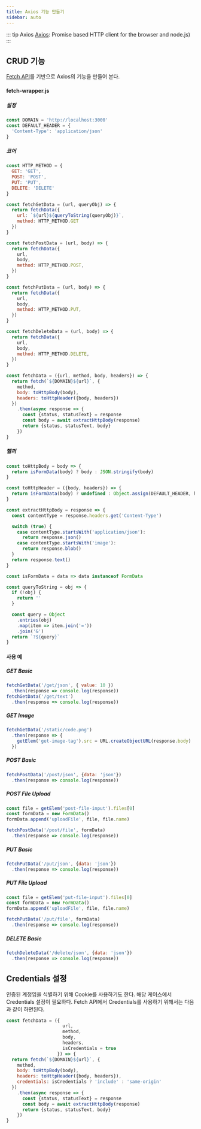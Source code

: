 ```yaml
---
title: Axios 기능 만들기
sidebar: auto
---
```


::: tip Axios 
[Axios](https://github.com/axios/axios): Promise based HTTP client for the browser and node.js)
:::

## CRUD 기능
[Fetch API](https://developer.mozilla.org/en-US/docs/Web/API/Fetch_API/Using_Fetch)를 기반으로 Axios의 기능을 만들어 본다.

#### fetch-wrapper.js
##### 설정
```js
const DOMAIN = 'http://localhost:3000'
const DEFAULT_HEADER = {
  'Content-Type': 'application/json'
}
```

##### 코어
```js
const HTTP_METHOD = {
  GET: 'GET',
  POST: 'POST',
  PUT: 'PUT',
  DELETE: 'DELETE'
}

const fetchGetData = (url, queryObj) => {
  return fetchData({
    url: `${url}${queryToString(queryObj)}`,
    method: HTTP_METHOD.GET
  })
}

const fetchPostData = (url, body) => {
  return fetchData({
    url,
    body,
    method: HTTP_METHOD.POST,
  })
}

const fetchPutData = (url, body) => {
  return fetchData({
    url,
    body,
    method: HTTP_METHOD.PUT,
  })
}

const fetchDeleteData = (url, body) => {
  return fetchData({
    url,
    body,
    method: HTTP_METHOD.DELETE,
  })
}

const fetchData = ({url, method, body, headers}) => {
  return fetch(`${DOMAIN}${url}`, {
    method,
    body: toHttpBody(body),
    headers: toHttpHeader({body, headers})
  })
    .then(async response => {
      const {status, statusText} = response
      const body = await extractHttpBody(response)
      return {status, statusText, body}
    })
}
```

##### 헬퍼
```js
const toHttpBody = body => {
  return isFormData(body) ? body : JSON.stringify(body)
}

const toHttpHeader = ({body, headers}) => {
  return isFormData(body) ? undefined : Object.assign(DEFAULT_HEADER, headers)
}

const extractHttpBody = response => {
  const contentType = response.headers.get('Content-Type')

  switch (true) {
    case contentType.startsWith('application/json'):
      return response.json()
    case contentType.startsWith('image'):
      return response.blob()
  }
  return response.text()
}

const isFormData = data => data instanceof FormData

const queryToString = obj => {
  if (!obj) {
    return ''
  }

  const query = Object
    .entries(obj)
    .map(item => item.join('='))
    .join('&')
  return `?${query}`
}
```

#### 사용 예
##### GET Basic
```js
fetchGetData('/get/json', { value: 10 })
  .then(response => console.log(response))
fetchGetData('/get/text')
  .then(response => console.log(response))
```

##### GET Image
```js
fetchGetData('/static/code.png')
  .then(response => {
    getElem('get-image-tag').src = URL.createObjectURL(response.body)
  })
```

##### POST Basic
```js
fetchPostData('/post/json', {data: 'json'})
  .then(response => console.log(response))
```

##### POST File Upload
```js
const file = getElem('post-file-input').files[0]
const formData = new FormData()
formData.append('uploadFile', file, file.name)

fetchPostData('/post/file', formData)
  .then(response => console.log(response))
```

##### PUT Basic
```js
fetchPutData('/put/json', {data: 'json'})
  .then(response => console.log(response))
```

##### PUT File Upload
```js
const file = getElem('put-file-input').files[0]
const formData = new FormData()
formData.append('uploadFile', file, file.name)

fetchPutData('/put/file', formData)
  .then(response => console.log(response))
```

##### DELETE Basic
```js
fetchDeleteData('/delete/json', {data: 'json'})
  .then(response => console.log(response))
```

## Credentials 설정
인증된 계정임을 식별하기 위해 Cookie를 사용하기도 한다. 해당 케이스에서 Credentials 설정이 필요하다.
Fetch API에서 Credentials를 사용하기 위해서는 다음과 같이 하면된다.

```js {6,12}
const fetchData = ({
                     url,
                     method,
                     body,
                     headers,
                     isCredentials = true
                   }) => {
  return fetch(`${DOMAIN}${url}`, {
    method,
    body: toHttpBody(body),
    headers: toHttpHeader({body, headers}),
    credentials: isCredentials ? 'include' : 'same-origin'
  })
    .then(async response => {
      const {status, statusText} = response
      const body = await extractHttpBody(response)
      return {status, statusText, body}
    })
}

```
